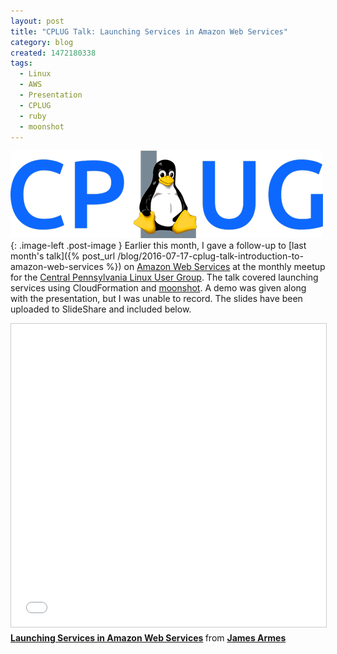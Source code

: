 ```yaml
---
layout: post
title: "CPLUG Talk: Launching Services in Amazon Web Services"
category: blog
created: 1472180338
tags:
  - Linux
  - AWS
  - Presentation
  - CPLUG
  - ruby
  - moonshot
---
```

![](/assets/images/2016/cplug-logo.png){: .image-left .post-image } Earlier this
month, I gave a follow-up to
[last month's talk]({% post_url /blog/2016-07-17-cplug-talk-introduction-to-amazon-web-services %})
on [Amazon Web Services](http://aws.amazon.com) at the monthly meetup for the
[Central Pennsylvania Linux User Group](http://www.cplug.net). The talk covered
launching services using CloudFormation and
[moonshot](https://github.com/acquia/moonshot). A demo was given along with the
presentation, but I was unable to record. The slides have been uploaded to
SlideShare and included below.

<!--more-->

<iframe src="//www.slideshare.net/slideshow/embed_code/key/79DjFmB4pVw4J4" width="595" height="485" frameborder="0" marginwidth="0" marginheight="0" scrolling="no" style="border:1px solid #CCC; border-width:1px; margin-bottom:5px; max-width: 100%;" allowfullscreen> </iframe> <div style="margin-bottom:5px"> <strong> <a href="//www.slideshare.net/jamesiarmes/launching-services-in-amazon-web-services" title="Launching Services in Amazon Web Services" target="_blank">Launching Services in Amazon Web Services</a> </strong> from <strong><a target="_blank" href="//www.slideshare.net/jamesiarmes">James Armes</a></strong> </div>
